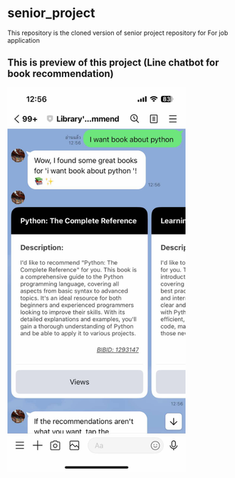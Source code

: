 # senior_project
This repository is the cloned version of senior project repository for For job application

## This is preview of this project (Line chatbot for book recommendation)
<img src="Picture_Readme/Real_UI_2.jpg" width="400"/>
